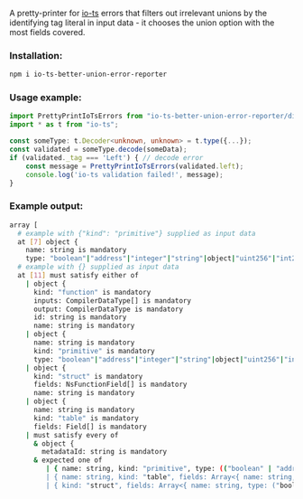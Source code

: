 A pretty-printer for [io-ts](https://github.com/gcanti/io-ts/issues/350) errors that filters out
irrelevant unions by the identifying tag literal in input data - it chooses the union option with the most fields covered.

### Installation:

```bash
npm i io-ts-better-union-error-reporter
```

### Usage example:
```typescript
import PrettyPrintIoTsErrors from "io-ts-better-union-error-reporter/dist/PrettyPrintIoTsErrors";
import * as t from "io-ts";

const someType: t.Decoder<unknown, unknown> = t.type({...});
const validated = someType.decode(someData);
if (validated._tag === 'Left') { // decode error
    const message = PrettyPrintIoTsErrors(validated.left);
    console.log('io-ts validation failed!', message);
}
```

### Example output:
```bash
array [
  # example with {"kind": "primitive"} supplied as input data
  at [7] object {
    name: string is mandatory
    type: "boolean"|"address"|"integer"|"string"|object|"uint256"|"int256"|string is mandatory
  # example with {} supplied as input data
  at [11] must satisfy either of
    | object {
      kind: "function" is mandatory
      inputs: CompilerDataType[] is mandatory
      output: CompilerDataType is mandatory
      id: string is mandatory
      name: string is mandatory
    | object {
      name: string is mandatory
      kind: "primitive" is mandatory
      type: "boolean"|"address"|"integer"|"string"|object|"uint256"|"int256"|string is mandatory
    | object {
      kind: "struct" is mandatory
      fields: NsFunctionField[] is mandatory
      name: string is mandatory
    | object {
      name: string is mandatory
      kind: "table" is mandatory
      fields: Field[] is mandatory
    | must satisfy every of
      & object {
        metadataId: string is mandatory
      & expected one of
         | { name: string, kind: "primitive", type: (("boolean" | "address" | "in...
         | { name: string, kind: "table", fields: Array<{ name: string, type: ({ ...
         | { kind: "struct", fields: Array<{ name: string, type: ("boolean" | "ad...
```
